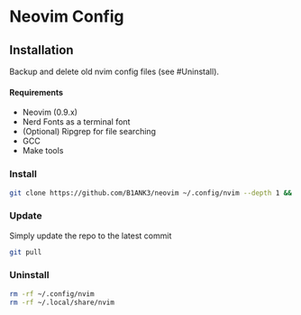 # Neovim Config

## Installation

Backup and delete old nvim config files (see #Uninstall).

#### Requirements
- Neovim (0.9.x)
- Nerd Fonts as a terminal font 
- (Optional) Ripgrep for file searching
- GCC 
- Make tools


### Install 
```sh 
git clone https://github.com/B1ANK3/neovim ~/.config/nvim --depth 1 && nvim
```

### Update
Simply update the repo to the latest commit
```sh 
git pull
```

### Uninstall
```sh 
rm -rf ~/.config/nvim 
rm -rf ~/.local/share/nvim
```
